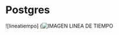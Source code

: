# Postgres
![lineatiempo] (![IMAGEN LINEA DE TIEMPO](https://github.com/Utopiared/Postgres/assets/156848411/20b7b142-967b-4797-944f-8a9ba2809f4e)

